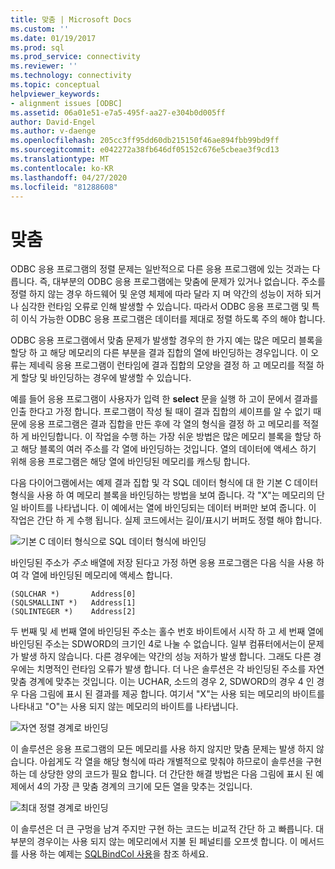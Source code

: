 ```yaml
---
title: 맞춤 | Microsoft Docs
ms.custom: ''
ms.date: 01/19/2017
ms.prod: sql
ms.prod_service: connectivity
ms.reviewer: ''
ms.technology: connectivity
ms.topic: conceptual
helpviewer_keywords:
- alignment issues [ODBC]
ms.assetid: 06a01e51-e7a5-495f-aa27-e304b0d005ff
author: David-Engel
ms.author: v-daenge
ms.openlocfilehash: 205cc3ff95dd60db215150f46ae894fbb99bd9ff
ms.sourcegitcommit: e042272a38fb646df05152c676e5cbeae3f9cd13
ms.translationtype: MT
ms.contentlocale: ko-KR
ms.lasthandoff: 04/27/2020
ms.locfileid: "81288608"
---
```

# <a name="alignment"></a>맞춤
ODBC 응용 프로그램의 정렬 문제는 일반적으로 다른 응용 프로그램에 있는 것과는 다릅니다. 즉, 대부분의 ODBC 응용 프로그램에는 맞춤에 문제가 있거나 없습니다. 주소를 정렬 하지 않는 경우 하드웨어 및 운영 체제에 따라 달라 지 며 약간의 성능이 저하 되거나 심각한 런타임 오류로 인해 발생할 수 있습니다. 따라서 ODBC 응용 프로그램 및 특히 이식 가능한 ODBC 응용 프로그램은 데이터를 제대로 정렬 하도록 주의 해야 합니다.  
  
 ODBC 응용 프로그램에서 맞춤 문제가 발생할 경우의 한 가지 예는 많은 메모리 블록을 할당 하 고 해당 메모리의 다른 부분을 결과 집합의 열에 바인딩하는 경우입니다. 이 오류는 제네릭 응용 프로그램이 런타임에 결과 집합의 모양을 결정 하 고 메모리를 적절 하 게 할당 및 바인딩하는 경우에 발생할 수 있습니다.  
  
 예를 들어 응용 프로그램이 사용자가 입력 한 **select** 문을 실행 하 고이 문에서 결과를 인출 한다고 가정 합니다. 프로그램이 작성 될 때이 결과 집합의 셰이프를 알 수 없기 때문에 응용 프로그램은 결과 집합을 만든 후에 각 열의 형식을 결정 하 고 메모리를 적절 하 게 바인딩합니다. 이 작업을 수행 하는 가장 쉬운 방법은 많은 메모리 블록을 할당 하 고 해당 블록의 여러 주소를 각 열에 바인딩하는 것입니다. 열의 데이터에 액세스 하기 위해 응용 프로그램은 해당 열에 바인딩된 메모리를 캐스팅 합니다.  
  
 다음 다이어그램에서는 예제 결과 집합 및 각 SQL 데이터 형식에 대 한 기본 C 데이터 형식을 사용 하 여 메모리 블록을 바인딩하는 방법을 보여 줍니다. 각 "X"는 메모리의 단일 바이트를 나타냅니다. 이 예에서는 열에 바인딩되는 데이터 버퍼만 보여 줍니다. 이 작업은 간단 하 게 수행 됩니다. 실제 코드에서는 길이/표시기 버퍼도 정렬 해야 합니다.  
  
 ![기본 C 데이터 형식으로 SQL 데이터 형식에 바인딩](../../../odbc/reference/develop-app/media/pr24.gif "pr24")  
  
 바인딩된 주소가 *주소* 배열에 저장 된다고 가정 하면 응용 프로그램은 다음 식을 사용 하 여 각 열에 바인딩된 메모리에 액세스 합니다.  
  
```  
(SQLCHAR *)       Address[0]  
(SQLSMALLINT *)   Address[1]  
(SQLINTEGER *)    Address[2]  
```  
  
 두 번째 및 세 번째 열에 바인딩된 주소는 홀수 번호 바이트에서 시작 하 고 세 번째 열에 바인딩된 주소는 SDWORD의 크기인 4로 나눌 수 없습니다. 일부 컴퓨터에서는이 문제가 발생 하지 않습니다. 다른 경우에는 약간의 성능 저하가 발생 합니다. 그래도 다른 경우에는 치명적인 런타임 오류가 발생 합니다. 더 나은 솔루션은 각 바인딩된 주소를 자연 맞춤 경계에 맞추는 것입니다. 이는 UCHAR, 소드의 경우 2, SDWORD의 경우 4 인 경우 다음 그림에 표시 된 결과를 제공 합니다. 여기서 "X"는 사용 되는 메모리의 바이트를 나타내고 "O"는 사용 되지 않는 메모리의 바이트를 나타냅니다.  
  
 ![자연 정렬 경계로 바인딩](../../../odbc/reference/develop-app/media/pr25.gif "pr25")  
  
 이 솔루션은 응용 프로그램의 모든 메모리를 사용 하지 않지만 맞춤 문제는 발생 하지 않습니다. 아쉽게도 각 열을 해당 형식에 따라 개별적으로 맞춰야 하므로이 솔루션을 구현 하는 데 상당한 양의 코드가 필요 합니다. 더 간단한 해결 방법은 다음 그림에 표시 된 예제에서 4의 가장 큰 맞춤 경계의 크기에 모든 열을 맞추는 것입니다.  
  
 ![최대 정렬 경계로 바인딩](../../../odbc/reference/develop-app/media/pr26.gif "pr26")  
  
 이 솔루션은 더 큰 구멍을 남겨 주지만 구현 하는 코드는 비교적 간단 하 고 빠릅니다. 대부분의 경우이는 사용 되지 않는 메모리에서 지불 된 페널티를 오프셋 합니다. 이 메서드를 사용 하는 예제는 [SQLBindCol 사용](../../../odbc/reference/develop-app/using-sqlbindcol.md)을 참조 하세요.
